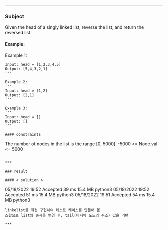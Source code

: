 ***

### Subject

Given the head of a singly linked list, reverse the list, and return the reversed list.

#### Example:


Example 1:
```
Input: head = [1,2,3,4,5]
Output: [5,4,3,2,1]
'''

Example 2:
'''
Input: head = [1,2]
Output: [2,1]
'''

Example 3:
'''
Input: head = []
Output: []
'''

#### constraints

```
The number of nodes in the list is the range [0, 5000].
-5000 <= Node.val <= 5000
```

***

### result

#### < solution >
```
05/18/2022 19:52	Accepted	39 ms	15.4 MB	python3
05/18/2022 19:52	Accepted	51 ms	15.4 MB	python3
05/18/2022 19:51	Accepted	54 ms	15.4 MB	python3
```
linkelist를 직접 구현하여 테스트 케이스를 만들어 봄
스왑으로 list의 순서를 변경 후, tail(마지막 노드의 주소) 값을 리턴

***
